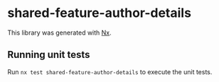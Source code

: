# shared-feature-author-details

This library was generated with [Nx](https://nx.dev).

## Running unit tests

Run `nx test shared-feature-author-details` to execute the unit tests.

